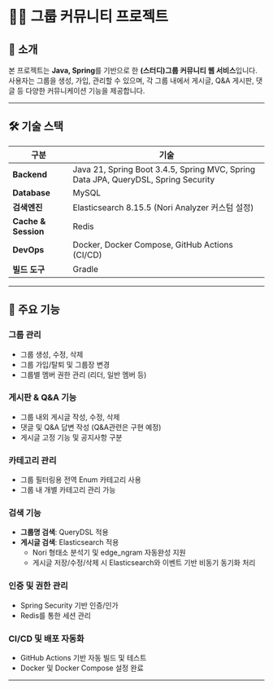 # 🧑‍💻 그룹 커뮤니티 프로젝트

## 📌 소개

본 프로젝트는 **Java, Spring**를 기반으로 한 **(스터디)그룹 커뮤니티 웹 서비스**입니다.  
사용자는 그룹을 생성, 가입, 관리할 수 있으며, 각 그룹 내에서 게시글, Q&A 게시판, 댓글 등 다양한 커뮤니케이션 기능을 제공합니다.

---

## 🛠 기술 스택

| 구분 | 기술 |
|------|------|
| **Backend** | Java 21, Spring Boot 3.4.5, Spring MVC, Spring Data JPA, QueryDSL, Spring Security |
| **Database** | MySQL |
| **검색엔진** | Elasticsearch 8.15.5 (Nori Analyzer 커스텀 설정) |
| **Cache & Session** | Redis |
| **DevOps** | Docker, Docker Compose, GitHub Actions (CI/CD) |
| **빌드 도구** | Gradle |

---

## 🚀 주요 기능

### 그룹 관리
- 그룹 생성, 수정, 삭제
- 그룹 가입/탈퇴 및 그룹장 변경
- 그룹별 멤버 권한 관리 (리더, 일반 멤버 등)

### 게시판 & Q&A 기능
- 그룹 내외 게시글 작성, 수정, 삭제
- 댓글 및 Q&A 답변 작성 (Q&A관련은 구현 예정)
- 게시글 고정 기능 및 공지사항 구분

### 카테고리 관리
- 그룹 필터링용 전역 Enum 카테고리 사용
- 그룹 내 개별 카테고리 관리 가능

### 검색 기능
- **그룹명 검색**: QueryDSL 적용
- **게시글 검색**: Elasticsearch 적용  
  - Nori 형태소 분석기 및 edge_ngram 자동완성 지원
  - 게시글 저장/수정/삭제 시 Elasticsearch와 이벤트 기반 비동기 동기화 처리

### 인증 및 권한 관리
- Spring Security 기반 인증/인가
- Redis를 통한 세션 관리

### CI/CD 및 배포 자동화
- GitHub Actions 기반 자동 빌드 및 테스트
- Docker 및 Docker Compose 설정 완료

---
